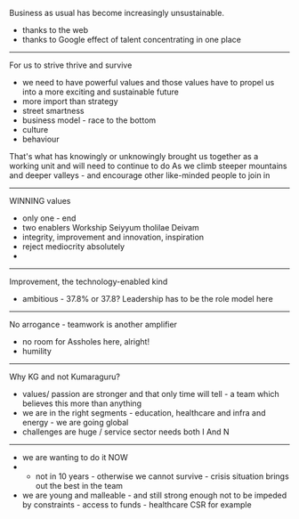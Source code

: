 Business as usual has become increasingly unsustainable.
* thanks to the web
* thanks to Google effect of talent concentrating in one place

________________________

For us to strive thrive and survive
* we need to have powerful values and those values have to propel us into a more exciting and sustainable future
* more import than strategy
* street smartness
* business model - race to the bottom
* culture
* behaviour

That's what has knowingly or unknowingly brought us together as a working unit and will need to continue to do As we climb steeper mountains and deeper valleys - and encourage other like-minded people to join in
________________________
WINNING values
* only one - end
* two enablers
Workship
Seiyyum tholilae Deivam
* integrity, improvement and innovation, inspiration
* reject mediocrity absolutely
* 
________________________

Improvement, the technology-enabled kind
* ambitious - 37.8% or 37.8? Leadership has to be the role model here
________________________
No arrogance - teamwork is another amplifier
* no room for Assholes here, alright!
* humility

________________________

Why KG and not Kumaraguru?
* values/ passion are stronger and that only time will tell - a team which believes this more than anything
* we are in the right segments - education, healthcare and infra and energy - we are going global
* challenges are huge / service sector needs both I And N
________________________
* we are wanting to do it NOW
* * not in 10 years - otherwise we cannot survive - crisis situation brings out the best in the team
* we are young and malleable - and still strong enough not to be impeded by constraints - access to funds - healthcare CSR for example


